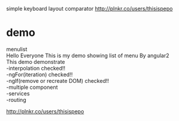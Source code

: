 simple keyboard layout comparator http://plnkr.co/users/thisispepo <br>

# demo<br>
menulist<br>
Hello Everyone This is my demo showing list of menu By angular2<br>
This demo demonstrate <br>
-interpolation checked!!<br>
-ngFor(iteration) checked!!<br>
-ngIf(remove or recreate DOM) checked!!<br>
-multiple component<br>
-services<br>
-routing<br>

http://plnkr.co/users/thisispepo
